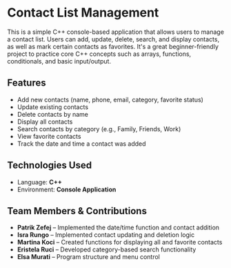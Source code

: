 # Contact List Management 

This is a simple C++ console-based application that allows users to manage a contact list. Users can add, update, delete, search, and display contacts, as well as mark certain contacts as favorites. It's a great beginner-friendly project to practice core C++ concepts such as arrays, functions, conditionals, and basic input/output.



## Features

- Add new contacts (name, phone, email, category, favorite status)
- Update existing contacts
- Delete contacts by name
- Display all contacts
- Search contacts by category (e.g., Family, Friends, Work)
- View favorite contacts
- Track the date and time a contact was added



## Technologies Used

- Language: **C++**
- Environment: **Console Application**



## Team Members & Contributions

- **Patrik Zefej** – Implemented the date/time function and contact addition
- **Isra Rungo** – Implemented contact updating and deletion logic
- **Martina Koci** – Created functions for displaying all and favorite contacts
- **Eristela Ruci** – Developed category-based search functionality
- **Elsa Murati** – Program structure and menu control


